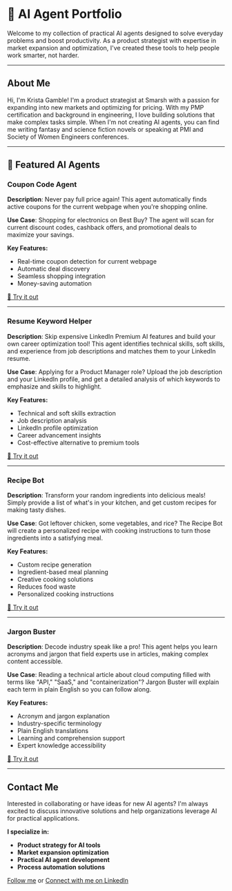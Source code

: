 # 🧠 AI Agent Portfolio

Welcome to my collection of practical AI agents designed to solve everyday problems and boost productivity. As a product strategist with expertise in market expansion and optimization, I've created these tools to help people work smarter, not harder.

---

## About Me

Hi, I'm Krista Gamble! I'm a product strategist at Smarsh with a passion for expanding into new markets and optimizing for pricing. With my PMP certification and background in engineering, I love building solutions that make complex tasks simple. When I'm not creating AI agents, you can find me writing fantasy and science fiction novels or speaking at PMI and Society of Women Engineers conferences.

---

## 🚀 Featured AI Agents

### Coupon Code Agent  
**Description**: Never pay full price again! This agent automatically finds active coupons for the current webpage when you're shopping online.

**Use Case**: Shopping for electronics on Best Buy? The agent will scan for current discount codes, cashback offers, and promotional deals to maximize your savings.

**Key Features:**
- Real-time coupon detection for current webpage
- Automatic deal discovery
- Seamless shopping integration
- Money-saving automation

[🔗 Try it out](https://app.mindstudio.ai/agents/coupon-code-agent-c3219ba6/remix)

---

### Resume Keyword Helper
**Description**: Skip expensive LinkedIn Premium AI features and build your own career optimization tool! This agent identifies technical skills, soft skills, and experience from job descriptions and matches them to your LinkedIn resume.

**Use Case**: Applying for a Product Manager role? Upload the job description and your LinkedIn profile, and get a detailed analysis of which keywords to emphasize and skills to highlight.

**Key Features:**
- Technical and soft skills extraction
- Job description analysis
- LinkedIn profile optimization
- Career advancement insights
- Cost-effective alternative to premium tools

[🔗 Try it out](https://app.mindstudio.ai/agents/resume-keyword-helper-eab5a537/remix)

---

### Recipe Bot
**Description**: Transform your random ingredients into delicious meals! Simply provide a list of what's in your kitchen, and get custom recipes for making tasty dishes.

**Use Case**: Got leftover chicken, some vegetables, and rice? The Recipe Bot will create a personalized recipe with cooking instructions to turn those ingredients into a satisfying meal.

**Key Features:**
- Custom recipe generation
- Ingredient-based meal planning
- Creative cooking solutions
- Reduces food waste
- Personalized cooking instructions

[🔗 Try it out](https://app.mindstudio.ai/agents/my-recipe-bot-f6e83b33/remix)

---

### Jargon Buster
**Description**: Decode industry speak like a pro! This agent helps you learn acronyms and jargon that field experts use in articles, making complex content accessible.

**Use Case**: Reading a technical article about cloud computing filled with terms like "API," "SaaS," and "containerization"? Jargon Buster will explain each term in plain English so you can follow along.

**Key Features:**
- Acronym and jargon explanation
- Industry-specific terminology
- Plain English translations
- Learning and comprehension support
- Expert knowledge accessibility

[🔗 Try it out](https://app.mindstudio.ai/agents/jargon-buster-96777112/remix)

---

## Contact Me

Interested in collaborating or have ideas for new AI agents? I'm always excited to discuss innovative solutions and help organizations leverage AI for practical applications.

**I specialize in:**
- **Product strategy for AI tools**
- **Market expansion optimization**
- **Practical AI agent development**
- **Process automation solutions**

[Follow me](https://www.kmhasling.com) or [Connect with me on LinkedIn](https://www.linkedin.com/in/khasling)
